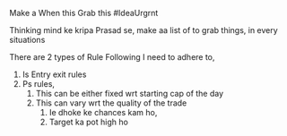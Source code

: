 

Make a When this Grab this #IdeaUrgrnt

Thinking mind ke kripa Prasad se, make aa list of to grab things, in every situations 



There are 2 types of Rule Following I need to adhere to, 
1. Is Entry exit rules 
2. Ps rules, 
	1. This can be either fixed wrt starting cap of the day 
	2. This can vary wrt the quality of the trade 
		1. Ie dhoke ke chances kam ho, 
		2. Target ka pot high ho 